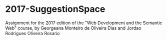 # 2017-SuggestionSpace
Assignment for the 2017 edition of the "Web Development and the Semantic Web" course, by Georgeana Monteiro de Oliveira Dias and Jordao Rodrigues Oliveira Rosario
